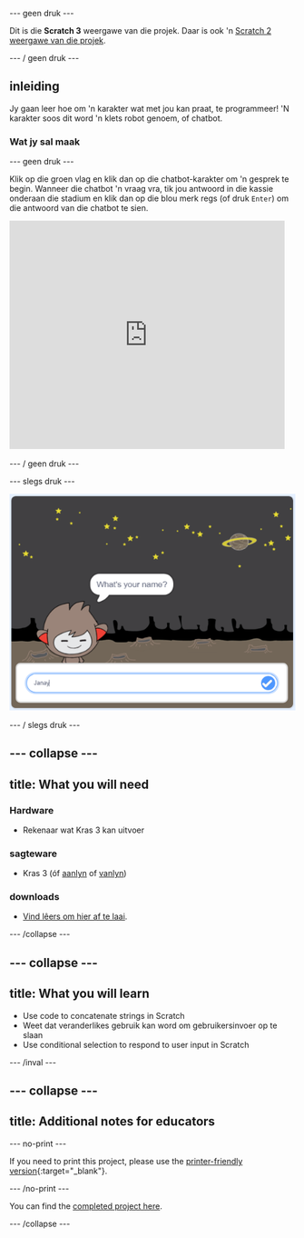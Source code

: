 \--- geen druk \---

Dit is die **Scratch 3** weergawe van die projek. Daar is ook 'n [Scratch 2 weergawe van die projek](https://projects.raspberrypi.org/en/projects/chatbot-scratch2).

\--- / geen druk \---

## inleiding

Jy gaan leer hoe om 'n karakter wat met jou kan praat, te programmeer! 'N karakter soos dit word 'n klets robot genoem, of chatbot.

### Wat jy sal maak

\--- geen druk \---

Klik op die groen vlag en klik dan op die chatbot-karakter om 'n gesprek te begin. Wanneer die chatbot 'n vraag vra, tik jou antwoord in die kassie onderaan die stadium en klik dan op die blou merk regs (of druk `Enter`) om die antwoord van die chatbot te sien.

<div class="scratch-preview">
  <iframe allowtransparency="true" width="485" height="402" src="https://scratch.mit.edu/projects/embed/248864190/?autostart=false" 
  frameborder="0" scrolling="no"></iframe>
</div>

\--- / geen druk \---

\--- slegs druk \---

![voltooi projek](images/chatbot-preview.png)

\--- / slegs druk \---

## \--- collapse \---

## title: What you will need

### Hardware

- Rekenaar wat Kras 3 kan uitvoer

### sagteware

- Kras 3 (óf [aanlyn](https://rpf.io/scratchon) of [vanlyn](https://rpf.io/scratchoff))

### downloads

- [Vind lêers om hier af te laai](http://rpf.io/p/en/chatbot-go).

\--- /collapse \---

## \--- collapse \---

## title: What you will learn

- Use code to concatenate strings in Scratch
- Weet dat veranderlikes gebruik kan word om gebruikersinvoer op te slaan
- Use conditional selection to respond to user input in Scratch

\--- /inval \---

## \--- collapse \---

## title: Additional notes for educators

\--- no-print \---

If you need to print this project, please use the [printer-friendly version](https://projects.raspberrypi.org/en/projects/chatbot/print){:target="_blank"}.

\--- /no-print \---

You can find the [completed project here](http://rpf.io/p/en/chatbot-get).

\--- /collapse \---